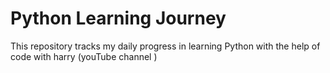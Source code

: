 # Python Learning Journey

This repository tracks my daily progress in learning Python with the help of code with harry (youTube channel )
